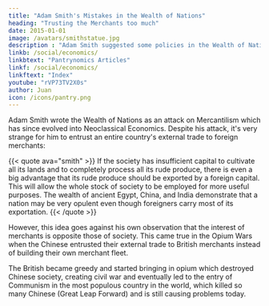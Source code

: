 ```yaml
---
title: "Adam Smith's Mistakes in the Wealth of Nations"
heading: "Trusting the Merchants too much"
date: 2015-01-01
image: /avatars/smithstatue.jpg
description : "Adam Smith suggested some policies in the Wealth of Nations which produced bad effects"
linkb: /social/economics/
linkbtext: "Pantrynomics Articles"
linkf: /social/economics/
linkftext: "Index"
youtube: "rVP73TV2X0s"
author: Juan
icon: /icons/pantry.png
---
```


Adam Smith wrote the Wealth of Nations as an attack on Mercantilism which has since evolved into Neoclassical Economics. Despite his attack, it's very strange for him to entrust an entire country's external trade to foreign merchants:
<!-- For me, there is only one striking and significant error or wrong idea that has led to a big mistake that still exists today. It is Smith's advocacy of--> 

{{< quote ava="smith" >}}
If the society has insufficient capital to cultivate all its lands and to completely process all its rude produce, there is even a big advantage that its rude produce should be exported by a foreign capital. This will allow the whole stock of society to be employed for more useful purposes. The wealth of ancient Egypt, China, and India demonstrate that a nation may be very opulent even though foreigners carry most of its exportation.
{{< /quote >}}


However, this idea goes against his own observation that the interest of merchants is opposite those of society. This came true in the Opium Wars when the Chinese entrusted their external trade to British merchants instead of building their own merchant fleet. 

The British became greedy and started bringing in opium which destroyed Chinese society, creating civil war and eventually led to the entry of Communism in the most populous country in the world, which killed so many Chinese (Great Leap Forward) and is still causing problems today.
